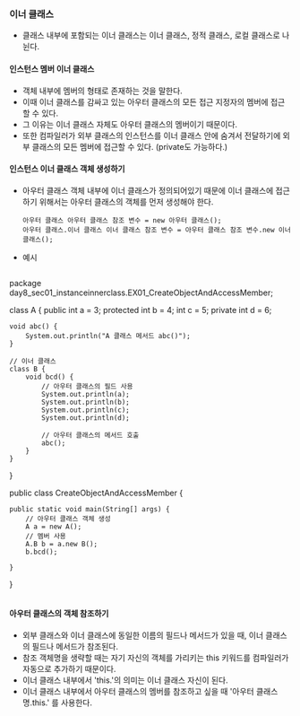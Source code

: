 ### 이너 클래스
- 클래스 내부에 포함되는 이너 클래스는 이너 클래스, 정적 클래스, 로컬 클래스로 나뉜다.
#### 인스턴스 멤버 이너 클래스
- 객체 내부에 멤버의 형태로 존재하는 것을 말한다.
- 이때 이너 클래스를 감싸고 있는 아우터 클래스의 모든 접근 지정자의 멤버에 접근할 수 있다.
- 그 이유는 이너 클래스 자체도 아우터 클래스의 멤버이기 때문이다.
- 또한 컴파일러가 외부 클래스의 인스턴스를 이너 클래스 안에 숨겨서 전달하기에 외부 클래스의 모든 멤버에 접근할 수 있다. (private도 가능하다.)
#### 인스턴스 이너 클래스 객체 생성하기
- 아우터 클래스 객체 내부에 이너 클래스가 정의되어있기 때문에 이너 클래스에 접근하기 위해서는 아우터 클래스의 객체를 먼저
  생성해야 한다.
  ```
  아우터 클래스 아우터 클래스 참조 변수 = new 아우터 클래스();
  아우터 클래스.이너 클래스 이너 클래스 참조 변수 = 아우터 클래스 참조 변수.new 이너 클래스();
  ```

- 예시
  ```
package day8_sec01_instanceinnerclass.EX01_CreateObjectAndAccessMember;

class A {
	public int a = 3;
	protected int b = 4;
	int c = 5;
	private int d = 6;

	void abc() {
		System.out.println("A 클래스 메서드 abc()");
	}

	// 이너 클래스
	class B {
		void bcd() {
			// 아우터 클래스의 필드 사용
			System.out.println(a);
			System.out.println(b);
			System.out.println(c);
			System.out.println(d);

			// 아우터 클래스의 메서드 호출
			abc();
		}
	}
}

public class CreateObjectAndAccessMember {

	public static void main(String[] args) {
		// 아우터 클래스 객체 생성
		A a = new A();
		// 멤버 사용
		A.B b = a.new B();
		b.bcd();

	}

}
```
```

#### 아우터 클래스의 객체 참조하기
- 외부 클래스와 이너 클래스에 동일한 이름의 필드나 메서드가 있을 때, 이너 클래스의 필드나 메서드가 참조된다.
- 참조 객체명을 생략할 때는 자기 자신의 객체를 가리키는 this 키워드를 컴파일러가 자동으로 추가하기 때문이다.
- 이너 클래스 내부에서 'this.'의 의미는 이너 클래스 자신이 된다.
- 이너 클래스 내부에서 아우터 클래스의 멤버를 참조하고 싶을 때 '아우터 클래스명.this.' 를 사용한다.
